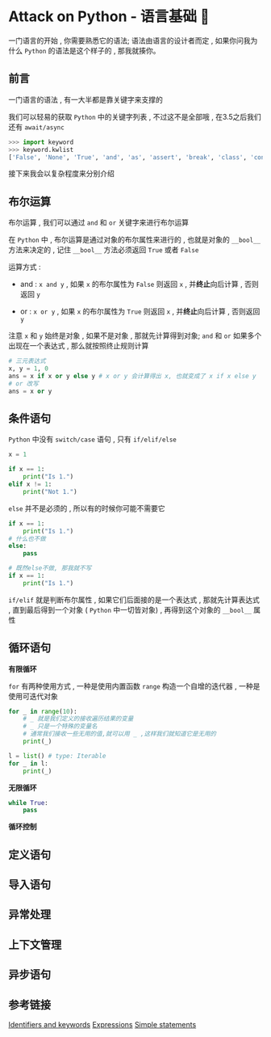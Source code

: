 # Attack on Python - 语言基础 🐍

一门语言的开始 , 你需要熟悉它的语法; 语法由语言的设计者而定 , 如果你问我为什么 `Python` 的语法是这个样子的 , 那我就揍你。


<extoc></extoc>

## 前言

一门语言的语法 , 有一大半都是靠关键字来支撑的

我们可以轻易的获取 `Python` 中的关键字列表 , 不过这不是全部哦 , 在3.5之后我们还有 `await/async` 

```python
>>> import keyword
>>> keyword.kwlist
['False', 'None', 'True', 'and', 'as', 'assert', 'break', 'class', 'continue', 'def', 'del', 'elif', 'else', 'except', 'finally', 'for', 'from', 'global', 'if', 'import', 'in', 'is', 'lambda', 'nonlocal', 'not', 'or', 'pass', 'raise', 'return', 'try', 'while', 'with', 'yield']
```

接下来我会以复杂程度来分别介绍

## 布尔运算

布尔运算 , 我们可以通过 `and` 和 `or` 关键字来进行布尔运算

在 `Python` 中 , 布尔运算是通过对象的布尔属性来进行的 , 也就是对象的 `__bool__` 方法来决定的 , 记住 `__bool__` 方法必须返回 `True` 或者 `False`

运算方式 : 

 - and : `x and y` , 如果 `x` 的布尔属性为 `False` 则返回 `x` , 并**终止**向后计算 , 否则返回 `y`

 - or : `x or y` , 如果 `x` 的布尔属性为 `True` 则返回 `x` , 并**终止**向后计算 , 否则返回 `y`

注意 `x` 和 `y` 始终是对象 , 如果不是对象 , 那就先计算得到对象; `and` 和 `or` 如果多个出现在一个表达式 , 那么就按照终止规则计算

```python
# 三元表达式
x, y = 1, 0
ans = x if x or y else y # x or y 会计算得出 x, 也就变成了 x if x else y
# or 改写
ans = x or y
```

## 条件语句

`Python` 中没有 `switch/case` 语句 , 只有 `if/elif/else` 

```python
x = 1

if x == 1:
    print("Is 1.")
elif x != 1:
    print("Not 1.")
```

`else` 并不是必须的 , 所以有的时候你可能不需要它

```python
if x == 1:
    print("Is 1.")
# 什么也不做
else:
    pass

# 既然else不做, 那我就不写
if x == 1:
    print("Is 1.")
```

`if/elif` 就是判断布尔属性 , 如果它们后面接的是一个表达式 , 那就先计算表达式 , 直到最后得到一个对象 ( `Python` 中一切皆对象) , 再得到这个对象的 `__bool__` 属性

## 循环语句

**有限循环**

`for` 有两种使用方式 , 一种是使用内置函数 `range` 构造一个自增的迭代器 , 一种是使用可迭代对象

```python
for _ in range(10):
    # _ 就是我们定义的接收遍历结果的变量
    # _ 只是一个特殊的变量名
    # 通常我们接收一些无用的值,就可以用 _ ,这样我们就知道它是无用的
    print(_)

l = list() # type: Iterable
for _ in l:
    print(_)
```

**无限循环**

```python
while True:
    pass
```

**循环控制**



## 定义语句

## 导入语句

## 异常处理

## 上下文管理

## 异步语句

## 参考链接

[Identifiers and keywords](https://docs.python.org/3/reference/lexical_analysis.html#identifiers)
[Expressions](https://docs.python.org/3/reference/expressions.html)
[Simple statements](https://docs.python.org/3/reference/simple_stmts.html)